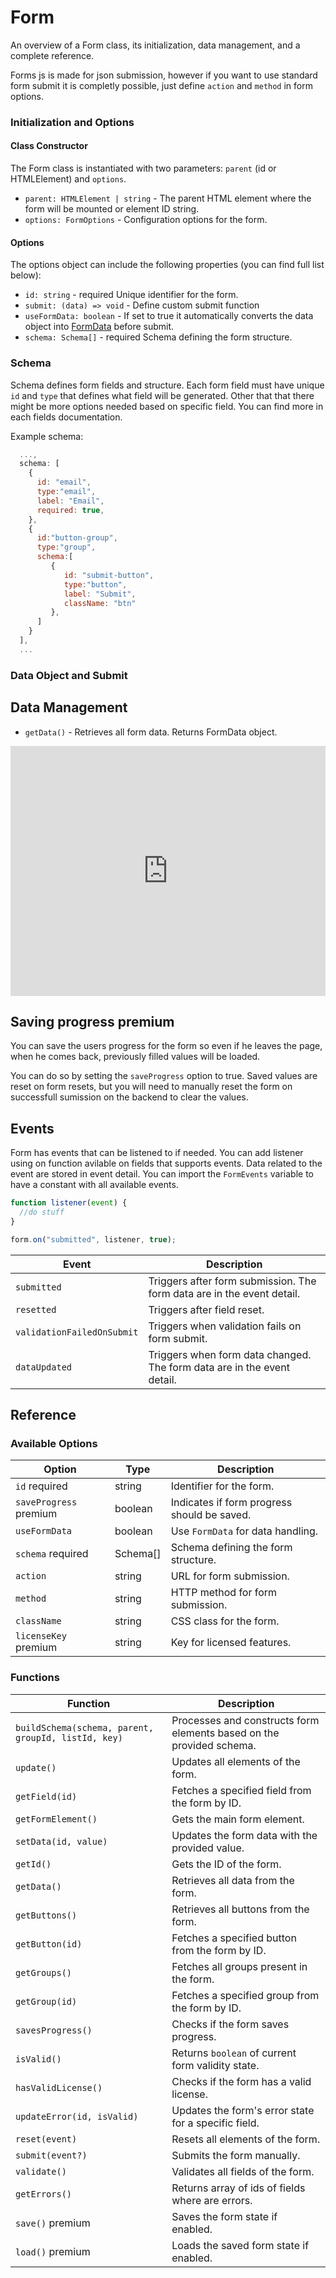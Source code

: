 # Form

An overview of a Form class, its initialization, data management, and a complete reference.

Forms js is made for json submission, however if you want to use standard form submit it is completly possible, just define `action` and `method` in form options.

### Initialization and Options

#### Class Constructor

The Form class is instantiated with two parameters: `parent` (id or HTMLElement) and `options`.

- `parent: HTMLElement | string` - The parent HTML element where the form will be mounted or element ID string.
- `options: FormOptions` - Configuration options for the form.

#### Options

The options object can include the following properties (you can find full list below):

- `id: string` - <span class="badge warning">required</span> Unique identifier for the form.
- `submit: (data) => void` - Define custom submit function
- `useFormData: boolean` - If set to true it automatically converts the data object into <a href="https://developer.mozilla.org/en-US/docs/Web/API/FormData" target="_blank">FormData</a> before submit.
- `schema: Schema[]` - <span class="badge warning">required</span> Schema defining the form structure.

### Schema

Schema defines form fields and structure. Each form field must have unique `id` and `type` that defines what field will be generated. Other that that there might be more options needed based on specific field. You can find more in each fields documentation.

Example schema:

```js
  ...,
  schema: [
    {
      id: "email",
      type:"email",
      label: "Email",
      required: true,
    },
    {
      id:"button-group",
      type:"group",
      schema:[
         {
            id: "submit-button",
            type:"button",
            label: "Submit",
            className: "btn"
         },
      ]
    }
  ],
  ...
```

### Data Object and Submit

## Data Management

- `getData()` - Retrieves all form data. Returns FormData object.

<iframe height="400" style="width: 100%;" scrolling="no" title="forms.js - form submit example" src="https://codepen.io/trilmatic/embed/bGzJgjB?default-tab=js%2Cresult" frameborder="no" loading="lazy" allowtransparency="true" allowfullscreen="true">
  See the Pen <a href="https://codepen.io/trilmatic/pen/bGzJgjB">
  forms.js - form submit example</a> by Trilmatic (<a href="https://codepen.io/trilmatic">@trilmatic</a>)
  on <a href="https://codepen.io">CodePen</a>.
</iframe>

## Saving progress <span class="badge primary">premium</span>

You can save the users progress for the form so even if he leaves the page, when he comes back, previously filled values will be loaded.

You can do so by setting the `saveProgress` option to true. Saved values are reset on form resets, but you will need to manually reset the form on successfull sumission on the backend to clear the values.

## Events

Form has events that can be listened to if needed. You can add listener using on function avilable on fields that supports events. Data related to the event are stored in event detail. You can import the `FormEvents` variable to have a constant with all available events.

```js
function listener(event) {
  //do stuff
}

form.on("submitted", listener, true);
```

<table>
  <thead>
    <tr>
      <th>Event</th>
      <th>Description</th>
    </tr>
  </thead>
  <tbody>
    <tr>
      <td><code>submitted</code></td>
      <td>Triggers after form submission. The form data are in the event detail.</td>
    </tr>
    <tr>
      <td><code>resetted</code></td>
      <td>Triggers after field reset.</td>
    </tr>
    <tr>
      <td><code>validationFailedOnSubmit</code></td>
      <td>Triggers when validation fails on form submit.</td>
    </tr>
    <tr>
      <td><code>dataUpdated</code></td>
      <td>Triggers when form data changed. The form data are in the event detail.</td>
    </tr>
  </tbody>
</table>

## Reference

### Available Options

<table>
  <thead>
    <tr>
      <th>Option</th>
      <th>Type</th>
      <th>Description</th>
    </tr>
  </thead>
  <tbody>
    <tr>
      <td><code>id</code> <span class="badge warning">required</span></td>
      <td>string</td>
      <td>Identifier for the form.</td>
    </tr>
    <tr>
      <td><code>saveProgress</code> <span class="badge primary">premium</span></td>
      <td>boolean</td>
      <td>Indicates if form progress should be saved.</td>
    </tr>
    <tr>
      <td><code>useFormData</code></td>
      <td>boolean</td>
      <td>Use <code>FormData</code> for data handling.</td>
    </tr>
    <tr>
      <td><code>schema</code> <span class="badge warning">required</span></td>
      <td>Schema[]</td>
      <td>Schema defining the form structure.</td>
    </tr>
    <tr>
      <td><code>action</code></td>
      <td>string</td>
      <td>URL for form submission.</td>
    </tr>
    <tr>
      <td><code>method</code></td>
      <td>string</td>
      <td>HTTP method for form submission.</td>
    </tr>
    <tr>
      <td><code>className</code></td>
      <td>string</td>
      <td>CSS class for the form.</td>
    </tr>
    <tr>
      <td><code>licenseKey</code> <span class="badge primary">premium</span></td>
      <td>string</td>
      <td>Key for licensed features.</td>
    </tr>
  </tbody>
</table>

### Functions

<table>
  <thead>
    <tr>
      <th>Function</th>
      <th>Description</th>
    </tr>
  </thead>
  <tbody>
    <tr>
      <td><code>buildSchema(schema, parent, groupId, listId, key)</code></td>
      <td>Processes and constructs form elements based on the provided schema.</td>
    </tr>
    <tr>
      <td><code>update()</code></td>
      <td>Updates all elements of the form.</td>
    </tr>
    <tr>
      <td><code>getField(id)</code></td>
      <td>Fetches a specified field from the form by ID.</td>
    </tr>
    <tr>
      <td><code>getFormElement()</code></td>
      <td>Gets the main form element.</td>
    </tr>
    <tr>
      <td><code>setData(id, value)</code></td>
      <td>Updates the form data with the provided value.</td>
    </tr>
    <tr>
      <td><code>getId()</code></td>
      <td>Gets the ID of the form.</td>
    </tr>
    <tr>
      <td><code>getData()</code></td>
      <td>Retrieves all data from the form.</td>
    </tr>
    <tr>
      <td><code>getButtons()</code></td>
      <td>Retrieves all buttons from the form.</td>
    </tr>
    <tr>
      <td><code>getButton(id)</code></td>
      <td>Fetches a specified button from the form by ID.</td>
    </tr>
    <tr>
      <td><code>getGroups()</code></td>
      <td>Fetches all groups present in the form.</td>
    </tr>
    <tr>
      <td><code>getGroup(id)</code></td>
      <td>Fetches a specified group from the form by ID.</td>
    </tr>
    <tr>
      <td><code>savesProgress()</code></td>
      <td>Checks if the form saves progress.</td>
    </tr>
    <tr>
      <td><code>isValid()</code></td>
      <td>Returns <code>boolean</code> of current form validity state.</td>
    </tr>
    <tr>
      <td><code>hasValidLicense()</code></td>
      <td>Checks if the form has a valid license.</td>
    </tr>
    <tr>
      <td><code>updateError(id, isValid)</code></td>
      <td>Updates the form's error state for a specific field.</td>
    </tr>
    <tr>
      <td><code>reset(event)</code></td>
      <td>Resets all elements of the form.</td>
    </tr>
    <tr>
      <td><code>submit(event?)</code></td>
      <td>Submits the form manually.</td>
    </tr>
    <tr>
      <td><code>validate()</code></td>
      <td>Validates all fields of the form.</td>
    </tr>
    <tr>
      <td><code>getErrors()</code></td>
      <td>Returns array of ids of fields where are errors.</td>
    </tr>
    <tr>
      <td><code>save()</code> <span class="badge primary">premium</span></td>
      <td>Saves the form state if enabled.</td>
    </tr>
    <tr>
      <td><code>load()</code> <span class="badge primary">premium</span></td>
      <td>Loads the saved form state if enabled.</td>
    </tr>
  </tbody>
</table>

